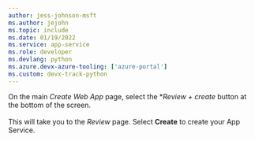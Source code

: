 ```yaml
---
author: jess-johnson-msft
ms.author: jejohn
ms.topic: include
ms.date: 01/19/2022
ms.service: app-service
ms.role: developer
ms.devlang: python
ms.azure.devx-azure-tooling: ['azure-portal']
ms.custom: devx-track-python
---
```


On the main *Create Web App* page, select the **Review + create* button at the bottom of the screen.<br>
<br>
This will take you to the *Review* page.  Select **Create** to create your App Service.